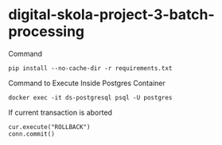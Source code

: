 # digital-skola-project-3-batch-processing


Command
```
pip install --no-cache-dir -r requirements.txt
```

Command to Execute Inside Postgres Container
```
docker exec -it ds-postgresql psql -U postgres
```

If current transaction is aborted
```
cur.execute("ROLLBACK")
conn.commit()
```